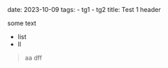 <meta>
date: 2023-10-09
tags:
  - tg1
  - tg2
title: Test 1 header
</meta>

some text

* list
* ll

> aa
> dff
